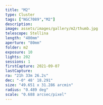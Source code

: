 ```yaml
---
title: "M2"
type: Cluster
tags: ["NGC7089","M2"]
description:
image: assets/images/gallery/m2/thumb.jpg
telescope: Stellina
length: "400mm"
aperture: "80mm"
folder: m2
exposure: 10
lights: 202
sessions: 1
firstCapture: 2021-09-07 
lastCapture:
ra: "21h 33m 26.2s"
dec: "-0° 48' 18.291"
size: "49.651 x 31.286 arcmin"
radius: "0.489 deg"
scale: "0.688 arcsec/pixel"
---
```

